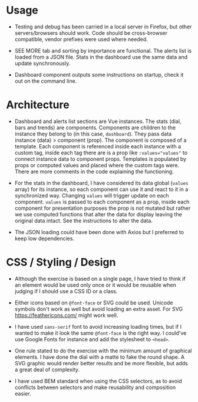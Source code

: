 # Usage
* Testing and debug has been carried in a local server in Firefox, but other servers/browsers should work. Code should be cross-browser compatible, vendor prefixes were used where needed.

* SEE MORE tab and sorting by importance are functional. The alerts list is loaded from a JSON file. Stats in the dashboard use the same data and update synchronously.

* Dashboard component outputs some instructions on startup, check it out on the command line.


# Architecture
* Dashboard and alerts list sections are Vue instances. The stats (dial, bars and trends) are components. Components are children to the instance they belong to (in this case, `dashboard`). They pass data instance (data) > component (prop). The component is composed of a template. Each component is referenced inside each instance with a custom tag, inside each tag there are is a prop like `:values="values"` to connect instance data to component props. Templates is populated by props or computed values and placed where the custom tags were. There are more comments in the code explaining the  functioning.

* For the stats in the dashboard, I have considered its data global (`values` array) for its instance, so each component can use it and react to it in a synchronized way. Changing `values` will trigger update on each component. `values` is passed to each component as a prop, inside each component for presentation purposes the prop is not mutated but rather we use computed functions that alter the data for display leaving the original data intact. See the instructions to alter the data.

* The JSON loading could have been done with Axios but I preferred to keep low dependencies.


# CSS / Styling / Design
* Although the exercise is based on a single page, I have tried to think if an element would be used only once or it would be reusable when judging if I should use a CSS ID or a class.

* Either icons based on `@font-face` or SVG could be used. Unicode symbols don't work as well but avoid loading an extra asset. For SVG https://feathericons.com/ might work well.

* I have used `sans-serif` font to avoid increasing loading times, but if I wanted to make it look the same `@font-face` is the right way. I could've use Google Fonts for instance and add the stylesheet to `<head>`.

* One rule stated to do the exercise with the minimum amount of graphical elements. I have done the dial with a matte to fake the round shape. A SVG graphic would render better results and be more flexible, but adds a great deal of complexity.

* I have used BEM standard when using the CSS selectors, as to avoid conflicts between selectors and make reusability and composition easier.